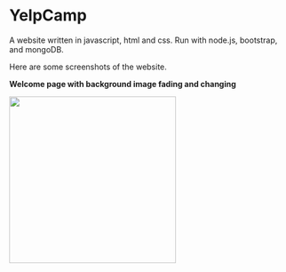 # YelpCamp
A website written in javascript, html and css. Run with node.js, bootstrap, and mongoDB.

Here are some screenshots of the website.

<strong>Welcome page with background image fading and changing</strong>

<img src="https://github.com/xzhan140/JackTheGiantRemake/blob/master/screenshot/menu.png" width="300">
